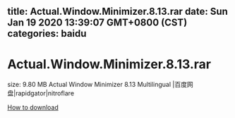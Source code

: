 
title: Actual.Window.Minimizer.8.13.rar
date: Sun Jan 19 2020 13:39:07 GMT+0800 (CST)    
categories: baidu
---

# Actual.Window.Minimizer.8.13.rar
size: 9.80 MB
 Actual Window Minimizer 8.13 Multilingual |百度网盘|rapidgator|nitroflare
 

[How to download](https://bpcam.bemobtrk.com/go/2ceec3aa-1ca2-46d6-b9ff-aaa5c184517c?jno=3060)